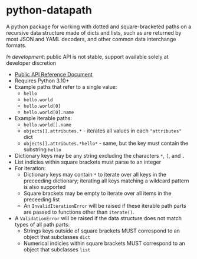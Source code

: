 # python-datapath

A python package for working with dotted and square-bracketed paths on a recursive data structure made of dicts and
lists, such as are returned by most JSON and YAML decoders, and other common data interchange formats.

_In development_: public API is not stable, support available solely at developer discretion

* [Public API Reference Document](REFERENCE.md)
* Requires Python 3.10+
* Example paths that refer to a single value:
  * `hello`
  * `hello.world`
  * `hello.world[0]`
  * `hello.world[0].name`
* Example iterable paths:
  * `hello.world[].name`
  * `objects[].attributes.*` - iterates all values in each `"attributes"` dict
  * `objects[].attributes.*hello*` - same, but the key must contain the substring `hello`
* Dictionary keys may be any string excluding the characters `*`, `[`, and `.`
* List indicies within square brackets must parse to an integer
* For iteration:
  * Dictionary keys may contain `*` to iterate over all keys in the preceeding dictionary; iterating all keys
    matching a wildcard pattern is also supported
  * Square brackets may be empty to iterate over all items in the preceeding list
  * An `InvalidIterationError` will be raised if these iterable path parts are passed to functions other than
    `iterate()`.
* A `ValidationError` will be raised if the data structure does not match types of all path parts:
  * Strings keys outside of square brackets MUST correspond to an object that subclasses `dict`
  * Numerical indicies within square brackets MUST correspond to an object that subclasses `list`
